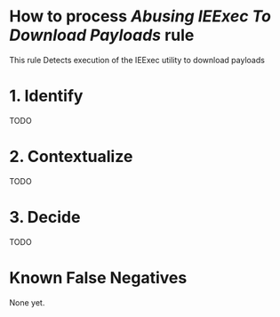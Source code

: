 # How to process *Abusing IEExec To Download Payloads* rule
This rule Detects execution of the IEExec utility to download payloads

# 1. Identify
TODO

# 2. Contextualize
TODO

# 3. Decide
TODO

# Known False Negatives
None yet.
